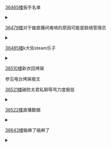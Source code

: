 [36465楼](https://bbs.nga.cn/read.php?tid=25842567&page=1824#l36465)扳手名单

<details>
  <summary></summary>
  今日蝗粉扳手<br>
  <br>
  愛は正義<br>
  弾猫<br>
  ぽちまる:POCHI-GOYA channel<br>
  ヤマダサン<br>
  モノ<br>
  あみざる<br>
  滝ざわ<br>
  フェリックス<br>
  seeda<br>
  夢藤撫子{むとうなでしこ}<br>
  アラマガミ<br>
  サバみそにー<br>
  レンズ<br>
  ginji<br>
  おぐってぃーぬ
</details>

[36479楼](https://bbs.nga.cn/read.php?tid=25842567&page=1824#l36479)对于蝗直播间难啃的原因可能是联络管理员

<details>
  <summary></summary>
  <img src="https://z3.ax1x.com/2021/04/25/cx9vuV.jpg"></img><br>
  <img src="https://z3.ax1x.com/2021/04/25/cx9zHU.jpg"></img><br>
  <img src="https://z3.ax1x.com/2021/04/25/cxCpEF.jpg"></img><br>
  <img src="https://z3.ax1x.com/2021/04/25/cxCC4J.jpg"></img><br>
  可能和前几天蝗自己下场<br>
  和油管管理员沟通有关<br>
  管理员给蝗发了邮件让她反馈<br>
  所以说蝗你半年来干什么去了
</details>

[36485楼](https://bbs.nga.cn/read.php?tid=25842567&page=1825#l36485)k大佐steam乐子

<details>
  <summary></summary>
  早安野怪！<br>
  早安先生女士，这期节目请来了(通灵来了)野怪人气排行榜第一位的k大佐(的steam账号)！大家唾口唾沫欢迎一下！<br>
  <details>
  <summary></summary>
  <img src="https://z3.ax1x.com/2021/04/25/cxCQCd.jpg"></img>
  </details>
  2*4000+的游戏数量，1000多steam等级，玩还是您会玩，这样一位高玩，最喜欢的游戏竟然是————<br>
  <details>
  <summary>啊？</summary>
  <img src="https://z3.ax1x.com/2021/04/25/cxCNVS.jpg"></img><br>
  您玩vr女友玩了2333小时<br>
  就那么缺少爱吗？单单是蝗宝满足不了你吗？<br>
  背后的故事令人暖心
  </details>
  把个人资料往下拉可以看到长达1400页的留言区，很大部分留言是一些无意义表情的刷屏(嗯？)另外结合k大佐被很多留言称作“鬼龙姐”“鬼龙阿姨”的情况来看，有一些言论显得怪怪的<br>
  <details>
  <summary></summary>
  合着您涉足的行业还不少，可以和于谦论干姐妹<img src="https://z3.ax1x.com/2021/04/25/cxCR54.jpg"></img>
  </details>
  当然除了这个k大佐的大号，我们还找到了诸多k大佐的小号，除了名字头像都一样之外，还发现了一个共同的特点<br>
  <details>
  <summary></summary>
  <img src="https://z3.ax1x.com/2021/04/25/cxCqaD.jpg"></img><br>
  <img src="https://z3.ax1x.com/2021/04/25/cxCLIe.jpg"></img><br>
  <img src="https://z3.ax1x.com/2021/04/25/cxCjGd.jpg"></img><br>
  <img src="https://z3.ax1x.com/2021/04/25/cxCvRA.jpg"></img>
  </details>
  嗯，好，不会打枪可以不打啊，小号轮着开挂就是对家人都不负责了，**果然到哪里都是**<br>
  好，今天的早安野怪就到这里，以后也不会有了！
</details>

[36510楼](https://bbs.nga.cn/read.php?tid=25842567&page=1826#l36510)新衣回烤屎

参见电台烤屎报文

[36521楼](https://bbs.nga.cn/read.php?tid=25842567&page=1827#l36521)破防太君私聊辱骂力度极低

<details>
  <summary></summary>
  可爱的太君：花Q<img src="https://z3.ax1x.com/2021/04/25/cxPFIg.jpg"></img>
</details>

[36522楼](https://bbs.nga.cn/read.php?tid=25842567&page=1827#l36522)直播数据

<details>
  <summary></summary>
  2021年4月23日直播1次<br>
  新皮<br>
  <img src="https://z3.ax1x.com/2021/04/25/cxPmMq.png"></img>
  2021-04-23 21:00 - 2021-04-24 00:41<br>
  好评数：58k 差评数：1k 最高同接：89.2k 平均同接：27.1k 总点击量：479.8k<br>
  <br>
  新皮发布直接转乞讨还是挺少见的<br>
  差评久违的来到了4位数<br>
  同接居然没干过22日的3d live<br>
  跟4月1日兎田ぺこら的新皮很接近(好评数：38.5k 差评数：0.5k 最高同接：90.8k 平均同接：70k 总点击量：388.7k)
</details>

[36643楼](https://bbs.nga.cn/read.php?tid=25842567&page=1833#l36643)输麻了输麻了

<details>
  <summary></summary>
  <img src="https://z3.ax1x.com/2021/04/25/cxPuLV.jpg"></img><br>
  这不数码了
</details>